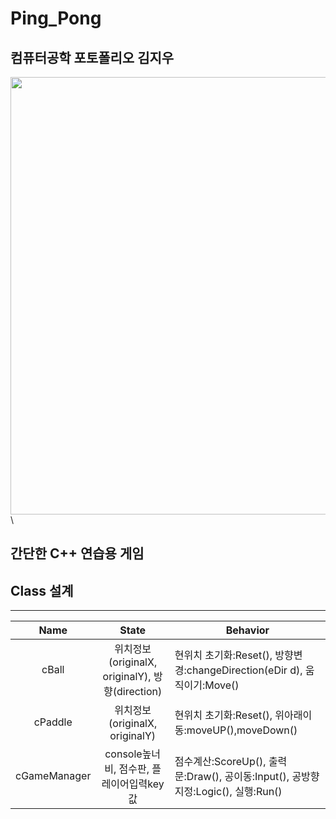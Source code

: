 # Ping_Pong

## 컴퓨터공학 포토폴리오 김지우

<img src = "https://user-images.githubusercontent.com/60593969/104157253-228fa480-542e-11eb-9d6b-379f3032b449.gif" width="700px">\

## 간단한 C++ 연습용 게임 

## Class 설계
______________________
|Name|State|Behavior|
|:--:|:--:|--|
|cBall|위치정보(originalX, originalY), 방향(direction)| 현위치 초기화:Reset(), 방향변경:changeDirection(eDir d), 움직이기:Move()|
|cPaddle|위치정보(originalX, originalY)|현위치 초기화:Reset(), 위아래이동:moveUP(),moveDown()|
|cGameManager|console높너비, 점수판, 플레이어입력key값| 점수계산:ScoreUp(), 출력문:Draw(), 공이동:Input(), 공방향지정:Logic(), 실행:Run()|
